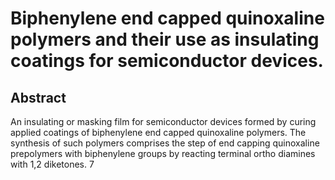 # Biphenylene end capped quinoxaline polymers and their use as insulating coatings for semiconductor devices.

## Abstract
An insulating or masking film for semiconductor devices formed by curing applied coatings of biphenylene end capped quinoxaline polymers. The synthesis of such polymers comprises the step of end capping quinoxaline prepolymers with biphenylene groups by reacting terminal ortho diamines with 1,2 diketones. 7